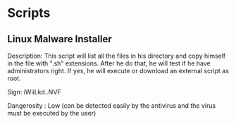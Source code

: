# Scripts

## Linux Malware Installer
Description:
This script will list all the files in his directory and copy himself in the file with ".sh" extensions. After he do that, he will test if he have administrators right. If yes, he will execute or download an external script as root.

Sign: iWiiLkd..NVF

Dangerosity : Low (can be detected easily by the antivirus and the virus must be executed by the user)

